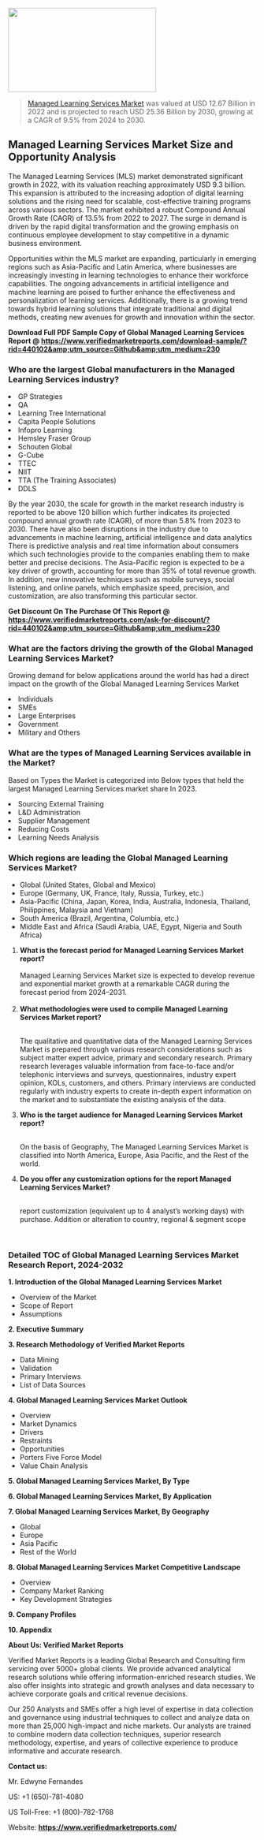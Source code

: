 <img src="https://ffe5etoiles.com/wp-content/uploads/2024/12/MST1-300x171.png" alt="" width="300" height="171" class="alignnone size-medium wp-image-20088" /><blockquote><p><p><a href="https://www.verifiedmarketreports.com/download-sample/?rid=440102&utm_source=Github&utm_medium=230" target="_blank">Managed Learning Services Market</a> was valued at USD 12.67 Billion in 2022 and is projected to reach USD 25.36 Billion by 2030, growing at a CAGR of 9.5% from 2024 to 2030.</p></blockquote><p><h2>Managed Learning Services Market Size and Opportunity Analysis</h2><p>The Managed Learning Services (MLS) market demonstrated significant growth in 2022, with its valuation reaching approximately USD 9.3 billion. This expansion is attributed to the increasing adoption of digital learning solutions and the rising need for scalable, cost-effective training programs across various sectors. The market exhibited a robust Compound Annual Growth Rate (CAGR) of 13.5% from 2022 to 2027. The surge in demand is driven by the rapid digital transformation and the growing emphasis on continuous employee development to stay competitive in a dynamic business environment.</p><p>Opportunities within the MLS market are expanding, particularly in emerging regions such as Asia-Pacific and Latin America, where businesses are increasingly investing in learning technologies to enhance their workforce capabilities. The ongoing advancements in artificial intelligence and machine learning are poised to further enhance the effectiveness and personalization of learning services. Additionally, there is a growing trend towards hybrid learning solutions that integrate traditional and digital methods, creating new avenues for growth and innovation within the sector.</p></p><p class=""><strong>Download Full PDF Sample Copy of Global Managed Learning Services Report @ <a href="https://www.verifiedmarketreports.com/download-sample/?rid=440102&amp;utm_source=Github&amp;utm_medium=230" target="_blank">https://www.verifiedmarketreports.com/download-sample/?rid=440102&amp;utm_source=Github&amp;utm_medium=230</a></strong></p><h3 id="" class="">Who are the largest Global manufacturers in the Managed Learning Services industry?</h3><p><li>GP Strategies</li><li> QA</li><li> Learning Tree International</li><li> Capita People Solutions</li><li> Infopro Learning</li><li> Hemsley Fraser Group</li><li> Schouten Global</li><li> G-Cube</li><li> TTEC</li><li> NIIT</li><li> TTA (The Training Associates)</li><li> DDLS</li></p><div class=""><div class="" dir="" data-message-author-role="" data-message-id="" data-message-model-slug=""><div class=""><div class=""><div class=""><div class="" dir="" data-message-author-role="" data-message-id="" data-message-model-slug=""><div class=""><div class=""><p>By the year 2030, the scale for growth in the market research industry is reported to be above 120 billion which further indicates its projected compound annual growth rate (CAGR), of more than 5.8% from 2023 to 2030. There have also been disruptions in the industry due to advancements in machine learning, artificial intelligence and data analytics There is predictive analysis and real time information about consumers which such technologies provide to the companies enabling them to make better and precise decisions. The Asia-Pacific region is expected to be a key driver of growth, accounting for more than 35% of total revenue growth. In addition, new innovative techniques such as mobile surveys, social listening, and online panels, which emphasize speed, precision, and customization, are also transforming this particular sector.</p><p><strong>Get Discount On The Purchase Of This Report @&nbsp; <a href="https://www.verifiedmarketreports.com/ask-for-discount/?rid=440102&amp;utm_source=Github&amp;utm_medium=230" target="_blank">https://www.verifiedmarketreports.com/ask-for-discount/?rid=440102&amp;utm_source=Github&amp;utm_medium=230</a></strong></p></div></div></div></div></div></div></div></div><h3 id="" class="">What are the factors driving the growth of the Global Managed Learning Services Market?</h3><p id="" class="">Growing demand for below applications around the world has had a direct impact on the growth of the Global Managed Learning Services Market</p><p id="" class=""><li>Individuals</li><li> SMEs</li><li> Large Enterprises</li><li> Government</li><li> Military and Others</li></p><h3 id="" class="">What are the types of Managed Learning Services available in the Market?</h3><p id="" class="">Based on Types the Market is categorized into Below types that held the largest Managed Learning Services market share In 2023.</p><p id="" class=""><li>Sourcing External Training</li><li> L&D Administration</li><li> Supplier Management</li><li> Reducing Costs</li><li> Learning Needs Analysis</li></p><h3 id="" class="">Which regions are leading the Global Managed Learning Services Market?</h3><ul><li>Global (United States, Global and Mexico)</li><li>Europe (Germany, UK, France, Italy, Russia, Turkey, etc.)</li><li>Asia-Pacific (China, Japan, Korea, India, Australia, Indonesia, Thailand, Philippines, Malaysia and Vietnam)</li><li>South America (Brazil, Argentina, Columbia, etc.)</li><li>Middle East and Africa (Saudi Arabia, UAE, Egypt, Nigeria and South Africa)</li></ul><p><ol><li><strong>What is the forecast period for Managed Learning Services Market report?<br /></strong><br /><span data-sheets-root="1" data-sheets-value="{&quot;1&quot;:2,&quot;2&quot;:&quot;XXXX size is expected to develop revenue and exponential market growth at a remarkable CAGR during the forecast period from 2024&ndash;2030.&quot;}" data-sheets-userformat="{&quot;2&quot;:12674,&quot;4&quot;:{&quot;1&quot;:2,&quot;2&quot;:16776960},&quot;10&quot;:2,&quot;11&quot;:0,&quot;15&quot;:&quot;Arial&quot;,&quot;16&quot;:12}">Managed Learning Services Market size is expected to develop revenue and exponential market growth at a remarkable CAGR during the forecast period from 2024&ndash;2031.</span><br /><br /></li><li><strong>What methodologies were used to compile Managed Learning Services Market report?<br /><br /></strong><p>The qualitative and quantitative data of the&nbsp;Managed Learning Services Market is prepared through various research considerations such as subject matter expert advice, primary and secondary research. Primary research leverages valuable information from face-to-face and/or telephonic interviews and surveys, questionnaires, industry expert opinion, KOLs, customers, and others. Primary interviews are conducted regularly with industry experts to create in-depth expert information on the market and to substantiate the existing analysis of the data.&nbsp;</p></li><li><strong>Who is the target audience for Managed Learning Services Market report?<br /><br /></strong><p>On the basis of Geography, The&nbsp;Managed Learning Services Market is classified into North America, Europe, Asia Pacific, and the Rest of the world.</p></li><li><strong>Do you offer any customization options for the report Managed Learning Services Market?<br /><br /></strong><p>report customization (equivalent up to 4 analyst&rsquo;s working days) with purchase. Addition or alteration to country, regional &amp; segment scope</p><p>&nbsp;</p></li></ol></p><h3 id="" class="">Detailed TOC of Global Managed Learning Services Market Research Report, 2024-2032</h3><p id="" class=""><strong>1. Introduction of the Global Managed Learning Services Market</strong></p><ul><li>Overview of the Market</li><li>Scope of Report</li><li>Assumptions</li></ul><p id="" class=""><strong>2. Executive Summary</strong></p><p id="" class=""><strong>3. Research Methodology of&nbsp;Verified Market Reports</strong></p><ul><li>Data Mining</li><li>Validation</li><li>Primary Interviews</li><li>List of Data Sources</li></ul><p id="" class=""><strong>4. Global Managed Learning Services Market Outlook</strong></p><ul><li>Overview</li><li>Market Dynamics</li><li>Drivers</li><li>Restraints</li><li>Opportunities</li><li>Porters Five Force Model</li><li>Value Chain Analysis</li></ul><p id="" class=""><strong>5. Global Managed Learning Services Market, By&nbsp;Type</strong></p><p id="" class=""><strong>6. Global Managed Learning Services Market, By Application</strong></p><p id="" class=""><strong>7. Global Managed Learning Services Market, By Geography</strong></p><ul><li>Global</li><li>Europe</li><li>Asia Pacific</li><li>Rest of the World</li></ul><p id="" class=""><strong>8. Global Managed Learning Services Market Competitive Landscape</strong></p><ul><li>Overview</li><li>Company Market Ranking</li><li>Key Development Strategies</li></ul><p id="" class=""><strong>9. Company Profiles</strong></p><p id="" class=""><strong>10. Appendix</strong></p><p id="" class=""><strong>About Us: Verified Market Reports</strong></p><p id="" class="">Verified Market Reports is a leading Global Research and Consulting firm servicing over 5000+ global clients. We provide advanced analytical research solutions while offering information-enriched research studies. We also offer insights into strategic and growth analyses and data necessary to achieve corporate goals and critical revenue decisions.</p><p id="" class="">Our 250 Analysts and SMEs offer a high level of expertise in data collection and governance using industrial techniques to collect and analyze data on more than 25,000 high-impact and niche markets. Our analysts are trained to combine modern data collection techniques, superior research methodology, expertise, and years of collective experience to produce informative and accurate research.</p><p id="" class=""><strong>Contact us:</strong></p><p id="" class="">Mr. Edwyne Fernandes</p><p id="" class="">US: +1 (650)-781-4080</p><p id="" class="">US Toll-Free: +1 (800)-782-1768</p><p id="" class="">Website: <a target="" data-test-app-aware-link=""><strong>https://www.verifiedmarketreports.com/</strong></a></p>
